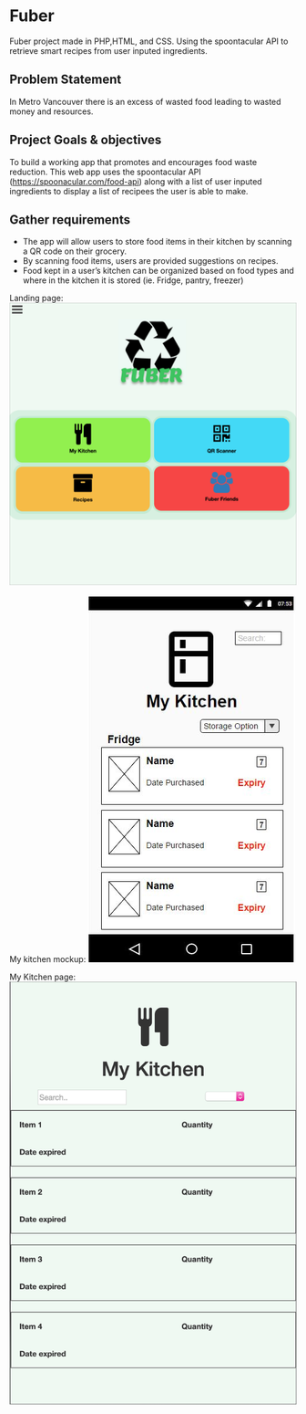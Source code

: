 # Fuber
Fuber project made in PHP,HTML, and CSS.  Using the spoontacular API to retrieve smart recipes from user inputed ingredients.  

## Problem Statement
 In Metro Vancouver there is an excess of wasted food leading to wasted money and resources.

## Project Goals & objectives
 To build a working app that promotes and encourages food waste reduction.  This web app uses the spoontacular API (https://spoonacular.com/food-api) along with a list of user inputed ingredients to display a list of recipees the user is able to make.

## Gather requirements
- The app will allow users to store food items in their kitchen by scanning a QR code on their grocery.
- By scanning food items, users are provided suggestions on recipes. 
- Food kept in a user’s kitchen can be organized based on food types and where in the kitchen it is stored (ie. Fridge, pantry, freezer)


Landing page:
![Alt text](/screenshots/Landingpage.png?raw=true "Landing Page")

My kitchen mockup:
![Alt text](/screenshots/MyKitchenmockup.JPG?raw=true "My Kitchen mockup")


My Kitchen page:
![Alt text](/screenshots/Mykitchen.png?raw=true "My Kitchen")



